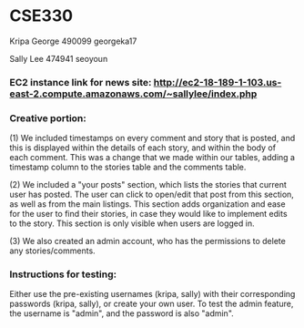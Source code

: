 # CSE330
Kripa George 490099 georgeka17

Sally Lee 474941 seoyoun

### EC2 instance link for news site: http://ec2-18-189-1-103.us-east-2.compute.amazonaws.com/~sallylee/index.php

### Creative portion:

(1) We included timestamps on every comment and story that is posted, and this is displayed within the details of each story, and within the body of each comment. This was a change that we made within our tables, adding a timestamp column to the stories table and the comments table.

(2) We included a "your posts" section, which lists the stories that current user has posted. The user can click to open/edit that post from this section, as well as from the main listings. This section adds organization and ease for the user to find their stories, in case they would like to implement edits to the story. This section is only visible when users are logged in.

(3) We also created an admin account, who has the permissions to delete any stories/comments.

### Instructions for testing:
  Either use the pre-existing usernames (kripa, sally) with their corresponding passwords (kripa, sally), or create your own user. To test the admin feature, the username is "admin", and the password is also "admin".
